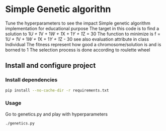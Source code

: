 # Simple Genetic algorithn

Tune the hyperparameters to see the impact
Simple genetic algorithm implementation for educational purpose
The target in this code is to find a solution to 1*U + 1*V + 1*W + 1*X + 1*Y + 1*Z = 30
The function to minimize is f = 1*U + 1*V + 1*W + 1*X + 1*Y + 1*Z - 30 see also evaluation attribute in class Individual
The fitness represent how good a chromosome/solution is and is borned to 1
The selection process is done according to roulette wheel

## Install and configure project

### Install dependencies

```bash
pip install --no-cache-dir -r requirements.txt
```

### Usage

Go to genetics.py and play with hyperparameters

```bash
./genetics.py
```


